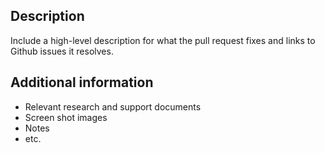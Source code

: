 <!--

# Title Line Template: [Brief statement describing what this pull request fixes.]

Use the title line as the title of your pull request, then delete these lines.

-->

## Description

Include a high-level description for what the pull request fixes and links to Github issues it resolves.

## Additional information

* Relevant research and support documents
* Screen shot images
* Notes
* etc.
